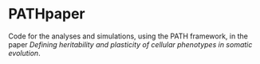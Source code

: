 # PATHpaper

Code for the analyses and simulations, using the PATH framework, in the paper *Defining heritability and plasticity of cellular phenotypes in somatic evolution*.

